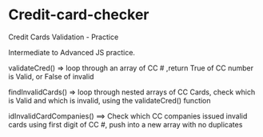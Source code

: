 # Credit-card-checker
Credit Cards Validation - Practice

Intermediate to Advanced JS practice.

validateCred() => loop through an array of CC # ,return True of CC number is Valid, or False of invalid

findInvalidCards() => loop through nested arrays of CC Cards, check which is Valid and which is invalid, using the validateCred() function

idInvalidCardCompanies() ==> Check which CC companies issued invalid cards using first digit of CC #, push into a new array with no duplicates
